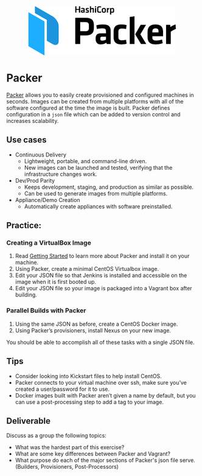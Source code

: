 <center>

![](../img/packer.png ':size=125px')

</center>

# Packer

[Packer](https://www.packer.io/intro/index.html) allows you to easily create
provisioned and configured machines in seconds. Images can be created from
multiple platforms with all of the software configured at the time the image is
built. Packer defines configuration in a `json` file which can be added to
version control and increases scalability.

## Use cases

- Continuous Delivery
  - Lightweight, portable, and command-line driven.
  - New images can be launched and tested, verifying that the infrastructure changes work.
- Dev/Prod Parity
  - Keeps development, staging, and production as similar as possible.
  - Can be used to generate images from multiple platforms.
- Appliance/Demo Creation
  - Automatically create appliances with software preinstalled.

## Practice:

### Creating a VirtualBox Image

1. Read [Getting Started](https://www.packer.io/intro/getting-started/install.html)
to learn more about Packer and install it on your machine.
2. Using Packer, create a minimal CentOS Virtualbox image.
3. Edit your JSON file so that Jenkins is installed and accessible on the image when it is first booted up.
4. Edit your JSON file so your image is packaged into a Vagrant box after building.

### Parallel Builds with Packer

1. Using the same JSON as before, create a CentOS Docker image.
2. Using Packer’s provisioners, install Nexus on your new image.

You should be able to accomplish all of these tasks with a single JSON file.

## Tips

- Consider looking into Kickstart files to help install CentOS.
- Packer connects to your virtual machine over ssh, make sure you’ve created a user/password for it to use.
- Docker images built with Packer aren’t given a name by default, but you can use a post-processing step to add a tag to your image.

## Deliverable

Discuss as a group the following topics:

- What was the hardest part of this exercise?
- What are some key differences between Packer and Vagrant?
- What purpose do each of the major sections of Packer's json file serve. (Builders, Provisioners, Post-Processors)
